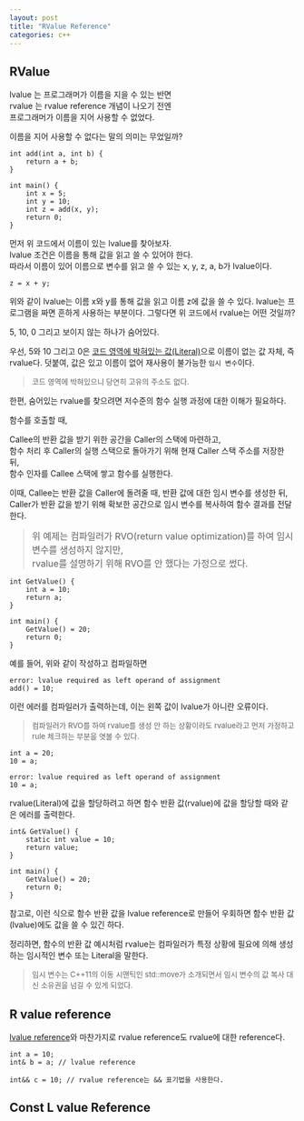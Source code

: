 ```yaml
---
layout: post
title: "RValue Reference"
categories: c++
---
```


## RValue

<!-- begin_excerpt -->

lvalue 는 프로그래머가 이름을 지을 수 있는 반면 <br>
rvalue 는 rvalue reference 개념이 나오기 전엔 <br> 
프로그래머가 이름을 지어 사용할 수 없었다.<br> 

<!-- end_excerpt -->

이름을 지어 사용할 수 없다는 말의 의미는 무었일까?

```
int add(int a, int b) {
    return a + b;
}

int main() {
    int x = 5;
    int y = 10;
    int z = add(x, y);
    return 0;
}
```

먼저 위 코드에서 이름이 있는 lvalue를 찾아보자. <br> 
lvalue 조건은 이름을 통해 값을 읽고 쓸 수 있어야 한다. <br> 
따라서 이름이 있어 이름으로 변수를 읽고 쓸 수 있는 x, y, z, a, b가 lvalue이다.

```
z = x + y;
```
위와 같이 lvalue는 이름 x와 y를 통해 값을 읽고 이름 z에 값을 쓸 수 있다.
lvalue는 프로그램을 짜면 흔하게 사용하는 부분이다. 그렇다면 위 코드에서 rvalue는 어떤 것일까?

5, 10, 0 그리고 보이지 않는 하나가 숨어있다.

우선, 5와 10 그리고 0은 [코드 영역에 박혀있는 값(Literal)](https://en.wikipedia.org/wiki/Literal_(computer_programming))으로 이름이 없는 값 자체, 즉 rvalue다. 덧붙여, 값은 있고 이름이 없어 재사용이 불가능한 `임시 변수`이다.

> <font size="2"> 
> 코드 영역에 박혀있으니 당연히 고유의 주소도 없다.
> </font>

한편, 숨어있는 rvalue를 찾으려면 저수준의 함수 실행 과정에 대한 이해가 필요하다.

함수를 호출할 때,

Callee의 반환 값을 받기 위한 공간을 Caller의 스택에 마련하고, <br>
함수 처리 후 Caller의 실행 스택으로 돌아가기 위해 현재 Caller 스택 주소를 저장한 뒤, <br>함수 인자를 Callee 스택에 쌓고 함수를 실행한다.

이때, Callee는 반환 값을 Caller에 돌려줄 때, 반환 값에 대한 임시 변수를 생성한 뒤, Caller가 반환 값을 받기 위해 확보한 공간으로 임시 변수를 복사하여 함수 결과를 전달한다.

> <font size="3"> 
> 위 예제는 컴파일러가 RVO(return value optimization)를 하여 임시 변수를 생성하지 않지만,  <br>
> rvalue를 설명하기 위해 RVO를 안 했다는 가정으로 썼다.
> </font>


```
int GetValue() {
    int a = 10;
    return a;
}

int main() {
    GetValue() = 20;
    return 0;
}
```
예를 들어, 위와 같이 작성하고 컴파일하면 

```
error: lvalue required as left operand of assignment
add() = 10;
```
이런 에러를 컴파일러가 출력하는데, 이는 왼쪽 값이 lvalue가 아니란 오류이다. 

> <font size="2"> 
> 컴파일러가 RVO를 하여 rvalue를 생성 안 하는 상황이라도 rvalue라고 먼저 가정하고 rule 체크하는 부분을 엿볼 수 있다.
> </font>

```
int a = 20;
10 = a;

error: lvalue required as left operand of assignment
10 = a;
```
rvalue(Literal)에 값을 할당하려고 하면 함수 반환 값(rvalue)에 값을 할당할 때와 같은 에러를 출력한다.


```
int& GetValue() {
    static int value = 10;
    return value;
}

int main() {
    GetValue() = 20;
    return 0;
}
```
참고로, 이런 식으로 함수 반환 값을 lvalue reference로 만들어 우회하면 함수 반환 값(lvalue)에도 값을 쓸 수 있긴 하다.

정리하면, 함수의 반환 값 예시처럼 rvalue는 컴파일러가 특정 상황에 필요에 의해 생성하는 임시적인 변수 또는 Literal을 말한다. 

> <font size="2"> 
> 임시 변수는 C++11의 이동 시맨틱인 std::move가 소개되면서 임시 변수의 값 복사 대신 소유권을 넘길 수 있게 되었다.
> </font>


## R value reference

[lvalue reference](../../../../language/2023/05/27/c++-ref-pointer.html)와 마찬가지로 rvalue reference도 rvalue에 대한 reference다.

```
int a = 10;
int& b = a; // lvalue reference

int&& c = 10; // rvalue reference는 && 표기법을 사용한다.
``` 



## Const L value Reference


